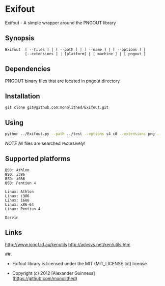 # Exifout

Exifout - A simple wrapper around the PNGOUT library

## Synopsis

```
Exifout  [ --files ] | [ --path ] | [ --name ] | [ --options ] |
         [--extensions ] | [platform] | [ machine ] | [ pngout ]
```

## Dependencies

PNGOUT binary files that are located in pngout directory

## Installation

```
git clone git@github.com:monolithed/Exifout.git

```

## Using

```bash
python ../Exifout.py --path ../test --options s4 c0 --extensions png --pngout ../
```

*NOTE*
All files are searched recursively!

## Supported platforms

```
BSD: Athlon
BSD: i386
BSD: i686
BSD: Pentiun 4

Linux: Athlon
Linux: i386
Linux: i686
Linux: x86-64
Linux: Pentiun 4

Darvin
```

## Links
http://www.jonof.id.au/kenutils
http://advsys.net/ken/utils.htm

##.

* Exifout library is licensed under the MIT (MIT_LICENSE.txt) license

* Copyright (c) 2012 [Alexander Guinness] (https://github.com/monolithed)
